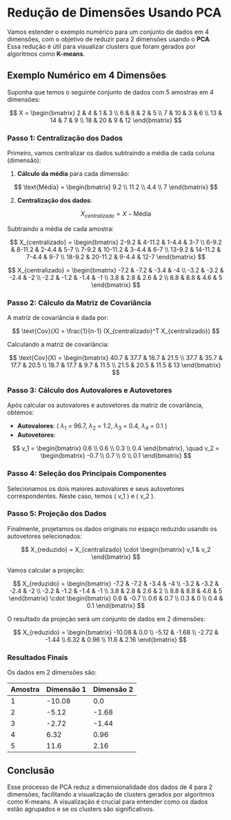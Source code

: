 # Redução de Dimensões Usando PCA

Vamos estender o exemplo numérico para um conjunto de dados em 4 dimensões, com o objetivo de reduzir para 2 dimensões usando o **PCA**. Essa redução é útil para visualizar clusters que foram gerados por algoritmos como **K-means**.

## Exemplo Numérico em 4 Dimensões

Suponha que temos o seguinte conjunto de dados com 5 amostras em 4 dimensões:

$$
X = \begin{bmatrix}
2 & 4 & 1 & 3 \\
6 & 8 & 2 & 5 \\
7 & 10 & 3 & 6 \\
13 & 14 & 7 & 9 \\
18 & 20 & 9 & 12
\end{bmatrix}
$$

### Passo 1: Centralização dos Dados

Primeiro, vamos centralizar os dados subtraindo a média de cada coluna (dimensão):

1. **Cálculo da média** para cada dimensão:

$$
\text{Média} = \begin{bmatrix}
9.2 \\
11.2 \\
4.4 \\
7
\end{bmatrix}
$$

2. **Centralização dos dados**:

$$
X_{centralizado} = X - \text{Média}
$$

Subtraindo a média de cada amostra:

$$
X_{centralizado} = \begin{bmatrix}
2-9.2 & 4-11.2 & 1-4.4 & 3-7 \\
6-9.2 & 8-11.2 & 2-4.4 & 5-7 \\
7-9.2 & 10-11.2 & 3-4.4 & 6-7 \\
13-9.2 & 14-11.2 & 7-4.4 & 9-7 \\
18-9.2 & 20-11.2 & 9-4.4 & 12-7
\end{bmatrix}
$$

$$
X_{centralizado} = \begin{bmatrix}
-7.2 & -7.2 & -3.4 & -4 \\
-3.2 & -3.2 & -2.4 & -2 \\
-2.2 & -1.2 & -1.4 & -1 \\
3.8 & 2.8 & 2.6 & 2 \\
8.8 & 8.8 & 4.6 & 5
\end{bmatrix}
$$

### Passo 2: Cálculo da Matriz de Covariância

A matriz de covariância é dada por:

$$
\text{Cov}(X) = \frac{1}{n-1} (X_{centralizado}^T X_{centralizado})
$$

Calculando a matriz de covariância:

$$
\text{Cov}(X) = \begin{bmatrix}
40.7 & 37.7 & 18.7 & 21.5 \\
37.7 & 35.7 & 17.7 & 20.5 \\
18.7 & 17.7 & 9.7 & 11.5 \\
21.5 & 20.5 & 11.5 & 13
\end{bmatrix}
$$

### Passo 3: Cálculo dos Autovalores e Autovetores

Após calcular os autovalores e autovetores da matriz de covariância, obtemos:

- **Autovalores**: \( $\lambda_1$ = 96.7, $\lambda_2$ = 1.2, $\lambda_3$ = 0.4, $\lambda_4$ = 0.1 \)
- **Autovetores**:

$$
v_1 = \begin{bmatrix} 0.6 \\ 0.6 \\ 0.3 \\ 0.4 \end{bmatrix}, \quad v_2 = \begin{bmatrix} -0.7 \\ 0.7 \\ 0 \\ 0.1 \end{bmatrix}
$$

### Passo 4: Seleção dos Principais Componentes

Selecionamos os dois maiores autovalores e seus autovetores correspondentes. Neste caso, temos \( v_1 \) e \( v_2 \).

### Passo 5: Projeção dos Dados

Finalmente, projetamos os dados originais no espaço reduzido usando os autovetores selecionados:

$$
X_{reduzido} = X_{centralizado} \cdot \begin{bmatrix}
v_1 & v_2
\end{bmatrix}
$$

Vamos calcular a projeção:

$$
X_{reduzido} = \begin{bmatrix}
-7.2 & -7.2 & -3.4 & -4 \\
-3.2 & -3.2 & -2.4 & -2 \\
-2.2 & -1.2 & -1.4 & -1 \\
3.8 & 2.8 & 2.6 & 2 \\
8.8 & 8.8 & 4.6 & 5
\end{bmatrix} \cdot \begin{bmatrix}
0.6 & -0.7 \\
0.6 & 0.7 \\
0.3 & 0 \\
0.4 & 0.1
\end{bmatrix}
$$

O resultado da projeção será um conjunto de dados em 2 dimensões:

$$
X_{reduzido} = \begin{bmatrix}
-10.08 & 0.0 \\
-5.12 & -1.68 \\
-2.72 & -1.44 \\
6.32 & 0.96 \\
11.6 & 2.16
\end{bmatrix}
$$

### Resultados Finais

Os dados em 2 dimensões são:

| Amostra | Dimensão 1 | Dimensão 2 |
|---------|------------|------------|
| 1       | -10.08     | 0.0        |
| 2       | -5.12      | -1.68      |
| 3       | -2.72      | -1.44      |
| 4       | 6.32       | 0.96       |
| 5       | 11.6       | 2.16       |

## Conclusão

Esse processo de PCA reduz a dimensionalidade dos dados de 4 para 2 dimensões, facilitando a visualização de clusters gerados por algoritmos como K-means. A visualização é crucial para entender como os dados estão agrupados e se os clusters são significativos.

